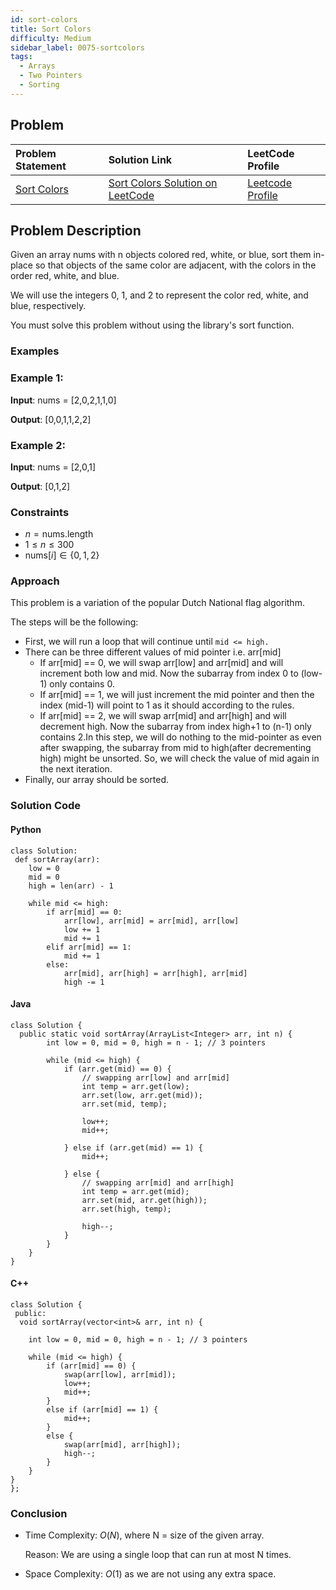 ```yaml
---
id: sort-colors
title: Sort Colors
difficulty: Medium
sidebar_label: 0075-sortcolors
tags:
  - Arrays
  - Two Pointers
  - Sorting
---
```


## Problem

| Problem Statement | Solution Link | LeetCode Profile |
| :---------------- | :------------ | :--------------- |
| [Sort Colors](https://leetcode.com/problems/sort-colors/description/) | [Sort Colors Solution on LeetCode](https://leetcode.com/problems/sort-colors/solutions/) |  [Leetcode Profile](https://leetcode.com/u/debangi_29/) |

## Problem Description

Given an array nums with n objects colored red, white, or blue, sort them in-place so that objects of the same color are adjacent, with the colors in the order red, white, and blue.

We will use the integers 0, 1, and 2 to represent the color red, white, and blue, respectively.

You must solve this problem without using the library's sort function.
 

### Examples

### Example 1:

**Input**: nums = [2,0,2,1,1,0]

**Output**: [0,0,1,1,2,2]


### Example 2:

**Input**: nums = [2,0,1]

**Output**: [0,1,2]

 

### Constraints

- $n = \text{nums.length}$
- $1 \leq n \leq 300$
- $\text{nums}[i] \in \{0, 1, 2\}$

### Approach
This problem is a variation of the popular Dutch National flag algorithm. 

The steps will be the following:

- First, we will run a loop that will continue until `mid <= high.`
- There can be three different values of mid pointer i.e. arr[mid]
    - If arr[mid] == 0, we will swap arr[low] and arr[mid] and will increment both low and mid. Now the subarray from index 0 to (low-1) only contains 0.
    - If arr[mid] == 1, we will just increment the mid pointer and then the index (mid-1) will point to 1 as it should according to the rules.
    - If arr[mid] == 2, we will swap arr[mid] and arr[high] and will decrement high. Now the subarray from index high+1 to (n-1) only contains 2.In this step, we will do nothing to the mid-pointer as even after swapping, the subarray from mid to high(after decrementing high) might be unsorted. So, we will check the value of mid again in the next iteration.
- Finally, our array should be sorted.
### Solution Code

#### Python

```
class Solution:
 def sortArray(arr):
    low = 0
    mid = 0
    high = len(arr) - 1

    while mid <= high:
        if arr[mid] == 0:
            arr[low], arr[mid] = arr[mid], arr[low]
            low += 1
            mid += 1
        elif arr[mid] == 1:
            mid += 1
        else:
            arr[mid], arr[high] = arr[high], arr[mid]
            high -= 1
```

#### Java

```
class Solution {
  public static void sortArray(ArrayList<Integer> arr, int n) {
        int low = 0, mid = 0, high = n - 1; // 3 pointers

        while (mid <= high) {
            if (arr.get(mid) == 0) {
                // swapping arr[low] and arr[mid]
                int temp = arr.get(low);
                arr.set(low, arr.get(mid));
                arr.set(mid, temp);

                low++;
                mid++;

            } else if (arr.get(mid) == 1) {
                mid++;

            } else {
                // swapping arr[mid] and arr[high]
                int temp = arr.get(mid);
                arr.set(mid, arr.get(high));
                arr.set(high, temp);

                high--;
            }
        }
    }
}
```

#### C++

```
class Solution {
 public:
  void sortArray(vector<int>& arr, int n) {

    int low = 0, mid = 0, high = n - 1; // 3 pointers

    while (mid <= high) {
        if (arr[mid] == 0) {
            swap(arr[low], arr[mid]);
            low++;
            mid++;
        }
        else if (arr[mid] == 1) {
            mid++;
        }
        else {
            swap(arr[mid], arr[high]);
            high--;
        }
    }
}
};

```

### Conclusion

- Time Complexity: $O(N)$, where N = size of the given array.
    
    Reason: We are using a single loop that can run at most N times.

- Space Complexity: $O(1)$ as we are not using any extra space.
